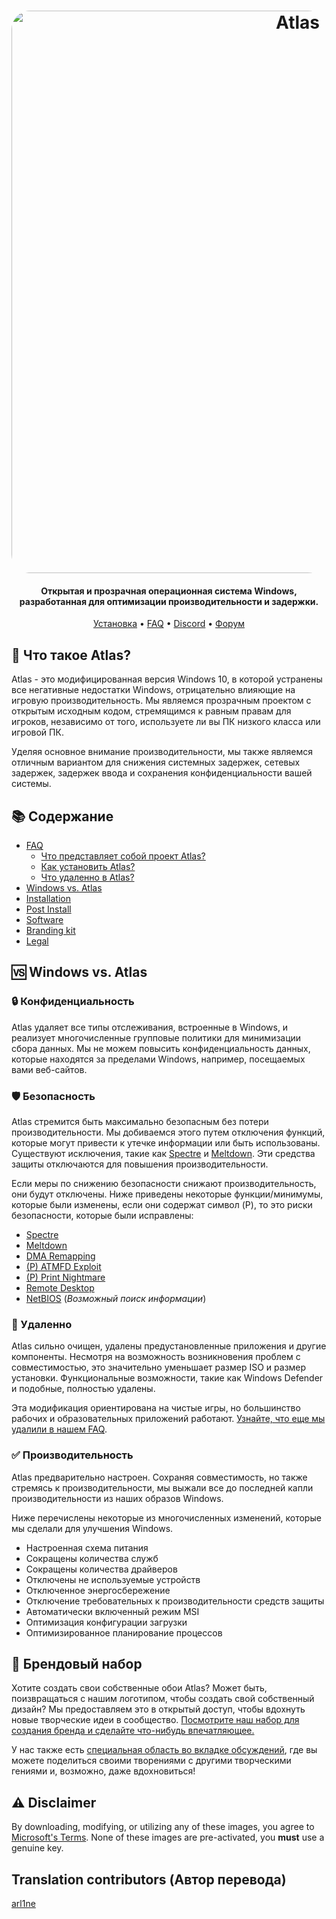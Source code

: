 <h1 align="center">
  <a href="http://atlasos.net"><img src="https://i.imgur.com/xV08gIt.png" alt="Atlas" width="900" style="border-radius: 30px"></a>
</h1>

<h4 align="center">Открытая и прозрачная операционная система Windows, разработанная для оптимизации производительности и задержки.</h4>

<p align="center">
  <a href="https://github.com/Atlas-OS/Atlas/wiki/2.-Installing">Установка</a>
  •
  <a href="https://github.com/Atlas-OS/Atlas/wiki/1.-FAQ#contents">FAQ</a>
  •
  <a href="https://discord.com/servers/atlas-795710270000332800" target="_blank">Discord</a>
  •
  <a href="https://forum.atlasos.net">Форум</a>
</p>

## 🤔 **Что такое Atlas?**

Atlas - это модифицированная версия Windows 10, в которой устранены все негативные недостатки Windows, отрицательно влияющие на игровую производительность. Мы являемся прозрачным проектом с открытым исходным кодом, стремящимся к равным правам для игроков, независимо от того, используете ли вы ПК низкого класса или игровой ПК.

Уделяя основное внимание производительности, мы также являемся отличным вариантом для снижения системных задержек, сетевых задержек, задержек ввода и сохранения конфиденциальности вашей системы.

## 📚 **Содержание**

- [FAQ](https://github.com/Atlas-OS/Atlas/wiki/1.-FAQ)
  - [Что представляет собой проект Atlas?](https://github.com/Atlas-OS/Atlas/wiki/1.-FAQ#11-what-is-the-atlas-project)
  - [Как установить Atlas?](https://github.com/Atlas-OS/Atlas/wiki/1.-FAQ#12-how-do-i-install-atlas-os)
  - [Что удаленно в Atlas?](https://github.com/Atlas-OS/Atlas/wiki/1.-FAQ#13-whats-removed-in-atlas-os)
- <a href="#windows-vs-atlas">Windows vs. Atlas</a>
- [Installation](https://github.com/Atlas-OS/Atlas/wiki/2.-Installing)
- [Post Install](https://github.com/Atlas-OS/Atlas/wiki/3.-Post-Install)
- [Software](https://github.com/Atlas-OS/Atlas/wiki/4.-Software)
- [Branding kit](https://raw.githubusercontent.com/Atlas-OS/Atlas/main/img/brand-kit.zip)
- [Legal](https://github.com/Atlas-OS/Atlas/wiki/Legal)

## 🆚 **Windows vs. Atlas**

### 🔒 Конфиденциальность
Atlas удаляет все типы отслеживания, встроенные в Windows, и реализует многочисленные групповые политики для минимизации сбора данных. Мы не можем повысить конфиденциальность данных, которые находятся за пределами Windows, например, посещаемых вами веб-сайтов.

### 🛡️ Безопасность
Atlas стремится быть максимально безопасным без потери производительности. Мы добиваемся этого путем отключения функций, которые могут привести к утечке информации или быть использованы. Существуют исключения, такие как [Spectre](https://spectreattack.com/spectre.pdf) и [Meltdown](https://meltdownattack.com/meltdown.pdf). Эти средства защиты отключаются для повышения производительности.

Если меры по снижению безопасности снижают производительность, они будут отключены.
Ниже приведены некоторые функции/минимумы, которые были изменены, если они содержат символ (P), то это риски безопасности, которые были исправлены:

- [Spectre](https://spectreattack.com/spectre.pdf)
- [Meltdown](https://meltdownattack.com/meltdown.pdf)
- [DMA Remapping](https://docs.microsoft.com/en-us/windows/security/information-protection/kernel-dma-protection-for-thunderbolt)
- [(P) ATMFD Exploit](https://msrc.microsoft.com/update-guide/en-US/vulnerability/CVE-2020-1020)
- [(P) Print Nightmare](https://us-cert.cisa.gov/ncas/current-activity/2021/06/30/printnightmare-critical-windows-print-spooler-vulnerability)
- [Remote Desktop](https://cve.mitre.org/cgi-bin/cvekey.cgi?keyword=Windows+Remote+Desktop)
- [NetBIOS](https://en.wikipedia.org/wiki/NetBIOS) (_Возможный поиск информации_)

### 🚀 Удаленно
Atlas сильно очищен, удалены предустановленные приложения и другие компоненты. Несмотря на возможность возникновения проблем с совместимостью, это значительно уменьшает размер ISO и размер установки. Функциональные возможности, такие как Windows Defender и подобные, полностью удалены. 

Эта модификация ориентирована на чистые игры, но большинство рабочих и образовательных приложений работают. [Узнайте, что еще мы удалили в нашем FAQ](https://github.com/Atlas-OS/Atlas/wiki/1.-FAQ#13-whats-removed-in-atlas-os).

### ✅ Производительность
Atlas предварительно настроен. Сохраняя совместимость, но также стремясь к производительности, мы выжали все до последней капли производительности из наших образов Windows. 

Ниже перечислены некоторые из многочисленных изменений, которые мы сделали для улучшения Windows.

- Настроенная схема питания
- Сокращены количества служб
- Сокращены количества драйверов
- Отключены не используемые устройств
- Отключенное энергосбережение
- Отключение требовательных к производительности средств защиты
- Автоматически включенный режим MSI
- Оптимизация конфигурации загрузки
- Оптимизированное планирование процессов

## 🎨 Брендовый набор
Хотите создать свои собственные обои Atlas? Может быть, поизвращаться с нашим логотипом, чтобы создать свой собственный дизайн? Мы предоставляем это в открытый доступ, чтобы вдохнуть новые творческие идеи в сообщество. [Посмотрите наш набор для создания бренда и сделайте что-нибудь впечатляющее.](https://github.com/Atlas-OS/Atlas/blob/main/img/brand-kit.zip?raw=true)

У нас также есть [специальная область во вкладке обсуждений](https://github.com/Atlas-OS/Atlas/discussions/categories/community-artwork), где вы можете поделиться своими творениями с другими творческими гениями и, возможно, даже вдохновиться!

## ⚠️ Disclaimer
By downloading, modifying, or utilizing any of these images, you agree to [Microsoft's Terms](https://www.microsoft.com/en-us/Useterms/Retail/Windows/10/UseTerms_Retail_Windows_10_English.htm). None of these images are pre-activated, you **must** use a genuine key.

## Translation contributors (Автор перевода)

[arl1ne](https://github.com/arl1nef)
